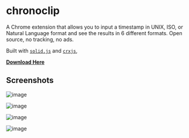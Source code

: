 # chronoclip

A Chrome extension that allows you to input a timestamp in UNIX, ISO, or Natural Language format and see the results in 6 different formats. Open source, no tracking, no ads.

Built with [`solid.js`](https://github.com/solidjs/solid) and [`crxjs`](https://github.com/crxjs/chrome-extension-tools), 

[**Download Here**](https://chrome.google.com/webstore/detail/chronoclip/jeidjmcpgagembhjhfmlaiggcaecmiik/)

## Screenshots

![image](https://github.com/Kyter-com/chronoclip/assets/38516489/b704932e-4b72-4249-aef8-7a6a3e89cfb1)

![image](https://github.com/Kyter-com/chronoclip/assets/38516489/c08e4a82-c4ff-4f99-a2ef-a22f0ee985c9)

![image](https://github.com/Kyter-com/chronoclip/assets/38516489/8b8b5561-56a3-4723-8a82-859cd83213c4)

![image](https://github.com/Kyter-com/chronoclip/assets/38516489/ef19fdf2-bc1a-4777-98a4-9bb8fd07084d)
